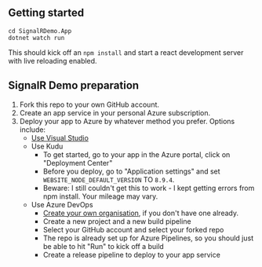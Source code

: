 ## Getting started
```
cd SignalRDemo.App
dotnet watch run
```
This should kick off an `npm install` and start a react development server with live reloading enabled.

## SignalR Demo preparation

1. Fork this repo to your own GitHub account.
2. Create an app service in your personal Azure subscription.
3. Deploy your app to Azure by whatever method you prefer. Options include:
    - [Use Visual Studio](https://docs.microsoft.com/en-us/aspnet/core/tutorials/publish-to-azure-webapp-using-vs?view=aspnetcore-2.2#deploy-the-app-to-azure)
    - Use Kudu
        - To get started, go to your app in the Azure portal, click on "Deployment Center"
        - Before you deploy, go to "Application settings" and set `WEBSITE_NODE_DEFAULT_VERSION` TO `8.9.4`.
        - Beware: I still couldn't get this to work - I kept getting errors from npm install. Your mileage may vary.
    - Use Azure DevOps
        - [Create your own organisation](https://app.vsaex.visualstudio.com/signup/), if you don't have one already.
        - Create a new project and a new build pipeline
        - Select your GitHub account and select your forked repo
        - The repo is already set up for Azure Pipelines, so you should just be able to hit "Run" to kick off a build
        - Create a release pipeline to deploy to your app service

